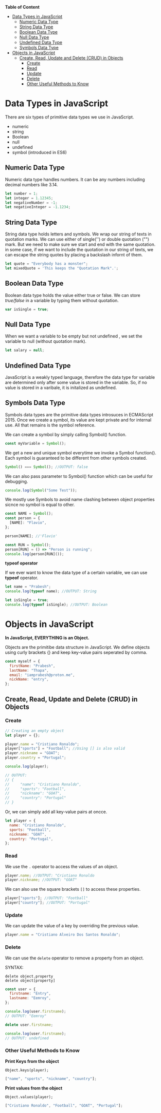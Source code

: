 **Table of Content**

- [Data Types in JavaScript](#data-types-in-javascript)
  - [Numeric Data Type](#numeric-data-type)
  - [String Data Type](#string-data-type)
  - [Boolean Data Type](#boolean-data-type)
  - [Null Data Type](#null-data-type)
  - [Undefined Data Type](#undefined-data-type)
  - [Symbols Data Type](#symbols-data-type)
- [Objects in JavaScript](#objects-in-javascript)
  - [Create, Read, Update and Delete (CRUD) in Objects](#create-read-update-and-delete-crud-in-objects)
    - [Create](#create)
    - [Read](#read)
    - [Update](#update)
    - [Delete](#delete)
    - [Other Useful Methods to Know](#other-useful-methods-to-know)

# Data Types in JavaScript

There are six types of primitive data types we use in JavaScript.

- numeric
- string
- Boolean
- null
- undefined
- symbol (introduced in ES6)

## Numeric Data Type

Numeric data type handles numbers. It can be any numbers including decimal numbers like 3.14.

```js
let number = 1;
let integer = 1.12345;
let negativeNumber = -1;
let negativeInteger = -1.1234;
```

## String Data Type

String data type holds letters and symbols. We wrap our string of texts in quotation marks. We can use either of single('') or double quotation ("") mark. But we need to make sure we start and end with the same quotation. in some case, if we want to include the quotation in our string of texts, we can escape the string quotes by placing a backslash infornt of them.

```js
let quote = "Everybody has a monster";
let mixedQuote = 'This keeps the "Quotation Mark".';
```

## Boolean Data Type

Boolean data type holds the value either true or false. We can store _true/false_ in a variable by typing them without quotation.

```js
var isSingle = true;
```

## Null Data Type

When we want a variable to be empty but not undefined , we set the variable to null (without quotation mark).

```js
let salary = null;
```

## Undefined Data Type

JavaScript is a weakly typed language, therefore the data type for variable are determined only after some value is stored in the variable. So, if no value is stored in a varibale, it is initalized as undefined.

## Symbols Data Type

Symbols data types are the primitive data types introsuces in ECMAScript 2015. Once we create a symbol, its value are kept private and for internal use. All that remains is the symbol reference.

We can create a symbol by simply calling Symbol() function.

```js
const myVariable = Symbol();
```

We get a new and unique symbol everytime we invoke a Symbol function(). Each symbol is guaranteed to be different from other symbols created.

```js
Symbol() === Symbol(); //OUTPUT: false
```

We can also pass parameter to Symbol() function which can be useful for debugging.

```js
console.log(Symbol("Some Test"));
```

We mostly use Symbols to avoid name clashing between object properties sicnce no symbol is equal to other.

```js
const NAME = Symbol();
const person = {
  [NAME]: "Flavio",
};

person[NAME]; //'Flavio'

const RUN = Symbol();
person[RUN] = () => "Person is running";
console.log(person[RUN]());
```

**typeof operator**

If we ever want to know the data type of a certain variable, we can use **typeof** operator.

```js
let name = "Prabesh";
console.log(typeof name); //OUTPUT: String

let isSingle = true;
console.log(typeof isSingle); //OUTPUT: Boolean
```

# Objects in JavaScript

**In JavaScript, EVERYTHING is an Object.**

Objects are the primitibe data structure in JavaScript. We define objects using curly brackets {} and keep key-value pairs seperated by comma.

```js
const myself = {
  firstName: "Prabesh",
  lastName: "Thapa",
  email: "iamprabesh@proton.me",
  nickName: "entry",
};
```

## Create, Read, Update and Delete (CRUD) in Objects

### Create

```js
// Creating an empty object
let player = {};

player.name = "Cristiano Ronaldo";
player["sports"] = "Football"; //Using [] is also valid
player.nickname = "GOAT";
player.country = "Portugal";

console.log(player);

// OUTPUT:
// {
//     "name": "Cristiano Ronaldo",
//     "sports": "Football",
//     "nickname": "GOAT",
//     "country": "Portugal"
// }
```

Or, we can simply add all key-value pairs at oncce.

```js
let player = {
  name: "Cristiano Ronaldo",
  sports: "Football",
  nickname: "GOAT",
  country: "Portugal",
};
```

### Read

We use the `.` operator to access the values of an object.

```js
player.name; //OUTPUT: "Cristiano Ronaldo
player.nickname; //OUTPUT: "GOAT"
```

We can also use the square brackets `[]` to access these properties.

```js
player["sports"]; //OUTPUT: "Football"
player["country"]; //OUTPUT: "Portugal"
```

### Update

We can update the value of a key by overriding the previous value.

```js
player.name = "Cristiano Alveiro Dos Santos Ronaldo";
```

### Delete

We can use the `delete` operator to remove a property from an object.

SYNTAX:

```
delete object.property
delete object[property]
```

```js
const user = {
  firstname: "Entry",
  lastname: "Eemroy",
};

console.log(user.firstname);
// OUTPUT: "Eemroy"

delete user.firstname;

console.log(user.firstname);
// OUTPUT: undefined
```

### Other Useful Methods to Know

**Print Keys from the object**

`Object.keys(player);`

```js
["name", "sports", "nickname", "country"];
```

**Print values from the object**

`Object.values(player);`

```js
["Cristiano Ronaldo", "Football", "GOAT", "Portugal"];
```

 <!-- ?TODOS -->
 <!-- Prototypal Inheritance -->
 <!-- Object Protoype -->
